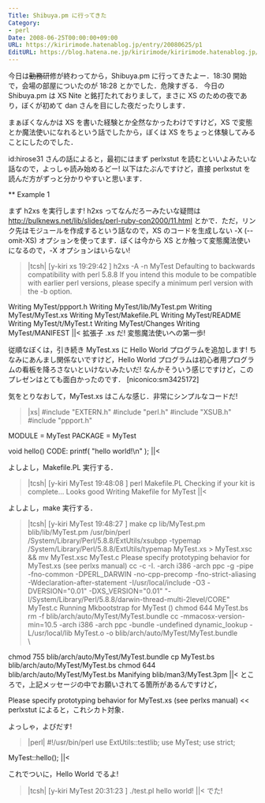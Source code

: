 ```yaml
---
Title: Shibuya.pm に行ってきた
Category:
- perl
Date: 2008-06-25T00:00:00+09:00
URL: https://kiririmode.hatenablog.jp/entry/20080625/p1
EditURL: https://blog.hatena.ne.jp/kiririmode/kiririmode.hatenablog.jp/atom/entry/8454420450078214704
---
```



今日は<s>勤務</s>研修が終わってから，Shibuya.pm に行ってきたよー．18:30 開始で，会場の部屋についたのが 18:28 とかでした．危険すぎる．
今日の Shibuya.pm は XS Nite と銘打たれておりまして，まさに XS のための夜であり，ぼくが初めて dan さんを目にした夜だったりします．

まぁぼくなんかは XS を書いた経験とか全然なかったわけですけど，XS で変態とか魔法使いになれるという話でしたから，ぼくは XS をちょっと体験してみることにしたのでした．

id:hirose31 さんの話によると，最初にはまず perlxstut を読むといいよみたいな話なので，よっしゃ読み始めるどー! 以下はたぶんですけど，直接 perlxstut を読んだ方がずっと分かりやすいと思います．

** Example 1

まず h2xs を実行します!
h2xs ってなんだろーみたいな疑問は http://bulknews.net/lib/slides/perl-ruby-con2000/11.html とかで．ただ，リンク先はモジュールを作成するという話なので，XS のコードを生成しない -X (--omit-XS) オプションを使ってます．ぼくは今から XS とか触って変態魔法使いになるので，-X オプションはいらない!

>|tcsh|
[y-kiri xs 19:29:42 ] h2xs -A -n MyTest
Defaulting to backwards compatibility with perl 5.8.8
If you intend this module to be compatible with earlier perl versions, please
specify a minimum perl version with the -b option.

Writing MyTest/ppport.h
Writing MyTest/lib/MyTest.pm
Writing MyTest/MyTest.xs
Writing MyTest/Makefile.PL
Writing MyTest/README
Writing MyTest/t/MyTest.t
Writing MyTest/Changes
Writing MyTest/MANIFEST
||<
拡張子 .xs だ! 変態魔法使いへの第一歩!

従順なぼくは，引き続き MyTest.xs に Hello World プログラムを追加します!
ちなみにあんまし関係ないですけど，Hello World プログラムは初心者用プログラムの看板を降ろさないといけないみたいだ! なんかそういう感じですけど，このプレゼンはとても面白かったのです．
[niconico:sm3425172]


気をとりなおして，MyTest.xs はこんな感じ．非常にシンプルなコードだ!
>|xs|
#include "EXTERN.h"
#include "perl.h"
#include "XSUB.h"
#include "ppport.h"

MODULE = MyTest         PACKAGE = MyTest

void hello()
    CODE:
        printf( "hello world!\n" );
||<

よしよし，Makefile.PL 実行する．
>|tcsh|
[y-kiri MyTest 19:48:08 ] perl Makefile.PL
Checking if your kit is complete...
Looks good
Writing Makefile for MyTest
||<

よしよし，make 実行する．
>|tcsh|
[y-kiri MyTest 19:48:27 ] make
cp lib/MyTest.pm blib/lib/MyTest.pm
/usr/bin/perl /System/Library/Perl/5.8.8/ExtUtils/xsubpp  -typemap /System/Library/Perl/5.8.8/ExtUtils/typemap  MyTest.xs > MyTest.xsc && mv MyTest.xsc MyTest.c
Please specify prototyping behavior for MyTest.xs (see perlxs manual)
cc -c  -I. -arch i386 -arch ppc -g -pipe -fno-common -DPERL_DARWIN -no-cpp-precomp -fno-strict-aliasing -Wdeclaration-after-statement -I/usr/local/include -O3   -DVERSION=\"0.01\" -DXS_VERSION=\"0.01\"  "-I/System/Library/Perl/5.8.8/darwin-thread-multi-2level/CORE"   MyTest.c
Running Mkbootstrap for MyTest ()
chmod 644 MyTest.bs
rm -f blib/arch/auto/MyTest/MyTest.bundle
cc -mmacosx-version-min=10.5  -arch i386 -arch ppc -bundle -undefined dynamic_lookup -L/usr/local/lib MyTest.o  -o blib/arch/auto/MyTest/MyTest.bundle  \
                \

chmod 755 blib/arch/auto/MyTest/MyTest.bundle
cp MyTest.bs blib/arch/auto/MyTest/MyTest.bs
chmod 644 blib/arch/auto/MyTest/MyTest.bs
Manifying blib/man3/MyTest.3pm
||<
ところで，上記メッセージの中でお願いされてる箇所があるんですけど，
>>
Please specify prototyping behavior for MyTest.xs (see perlxs manual)
<<
perlxstut によると，これシカト対象．

よっしゃ，よびだす!
>|perl|
#!/usr/bin/perl
use ExtUtils::testlib;
use MyTest;
use strict;

MyTest::hello();
||<

これでついに，Hello World でるよ!

>|tcsh|
[y-kiri MyTest 20:31:23 ] ./test.pl
hello world!
||<
でた!
